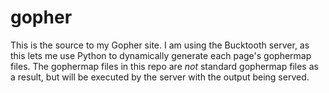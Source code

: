 # gopher

This is the source to my Gopher site. I am using the Bucktooth server, as this lets me use Python to dynamically generate each page's gophermap files. The gophermap files in this repo are *not* standard gophermap files as a result, but will be executed by the server with the output being served.